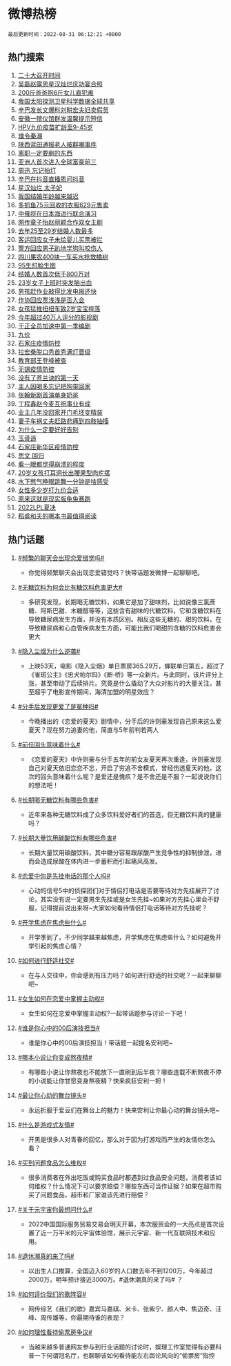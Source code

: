 # 微博热榜

`最后更新时间：2022-08-31 06:12:21 +0800`

## 热门搜索

1. [二十大召开时间](https://m.weibo.cn/search?containerid=100103type%3D1%26t%3D10%26q%3D%23%E4%BA%8C%E5%8D%81%E5%A4%A7%E5%8F%AC%E5%BC%80%E6%97%B6%E9%97%B4%23&stream_entry_id=51&isnewpage=1&extparam=seat%3D1%26c_type%3D51%26filter_type%3Drealtimehot%26cate%3D10103%26pos%3D0%26dgr%3D0%26display_time%3D1661897540%26pre_seqid%3D1661897540517914644306&luicode=10000011&lfid=106003type%253D25%2526t%253D3%2526disable_hot%253D1%2526filter_type%253Drealtimehot)
1. [吴磊赵露思星汉灿烂庆功宴合照](https://m.weibo.cn/search?containerid=100103type%3D1%26t%3D10%26q%3D%23%E5%90%B4%E7%A3%8A%E8%B5%B5%E9%9C%B2%E6%80%9D%E6%98%9F%E6%B1%89%E7%81%BF%E7%83%82%E5%BA%86%E5%8A%9F%E5%AE%B4%E5%90%88%E7%85%A7%23&stream_entry_id=31&isnewpage=1&extparam=seat%3D1%26lcate%3D5001%26c_type%3D31%26realpos%3D1%26cate%3D0%26pos%3D0%26flag%3D0%26filter_type%3Drealtimehot%26dgr%3D0%26display_time%3D1661897540%26pre_seqid%3D1661897540517914644306&luicode=10000011&lfid=106003type%253D25%2526t%253D3%2526disable_hot%253D1%2526filter_type%253Drealtimehot)
1. [200斤爸爸抱6斤女儿直犯难](https://m.weibo.cn/search?containerid=100103type%3D1%26t%3D10%26q%3D%23200%E6%96%A4%E7%88%B8%E7%88%B8%E6%8A%B16%E6%96%A4%E5%A5%B3%E5%84%BF%E7%9B%B4%E7%8A%AF%E9%9A%BE%23&stream_entry_id=31&isnewpage=1&extparam=seat%3D1%26lcate%3D5001%26c_type%3D31%26realpos%3D2%26cate%3D0%26pos%3D1%26flag%3D0%26filter_type%3Drealtimehot%26dgr%3D0%26display_time%3D1661897540%26pre_seqid%3D1661897540517914644306&luicode=10000011&lfid=106003type%253D25%2526t%253D3%2526disable_hot%253D1%2526filter_type%253Drealtimehot)
1. [我国太阳探测卫星科学数据全球共享](https://m.weibo.cn/search?containerid=100103type%3D1%26t%3D10%26q%3D%23%E6%88%91%E5%9B%BD%E5%A4%AA%E9%98%B3%E6%8E%A2%E6%B5%8B%E5%8D%AB%E6%98%9F%E7%A7%91%E5%AD%A6%E6%95%B0%E6%8D%AE%E5%85%A8%E7%90%83%E5%85%B1%E4%BA%AB%23&stream_entry_id=31&isnewpage=1&extparam=seat%3D1%26lcate%3D5001%26c_type%3D31%26realpos%3D3%26cate%3D0%26pos%3D2%26flag%3D0%26filter_type%3Drealtimehot%26dgr%3D0%26display_time%3D1661897540%26pre_seqid%3D1661897540517914644306&luicode=10000011&lfid=106003type%253D25%2526t%253D3%2526disable_hot%253D1%2526filter_type%253Drealtimehot)
1. [辛巴发长文爆料刘畊宏夫妇卖假货](https://m.weibo.cn/search?containerid=100103type%3D1%26t%3D10%26q%3D%23%E8%BE%9B%E5%B7%B4%E5%8F%91%E9%95%BF%E6%96%87%E7%88%86%E6%96%99%E5%88%98%E7%95%8A%E5%AE%8F%E5%A4%AB%E5%A6%87%E5%8D%96%E5%81%87%E8%B4%A7%23&stream_entry_id=31&isnewpage=1&extparam=seat%3D1%26lcate%3D5001%26c_type%3D31%26realpos%3D4%26cate%3D0%26pos%3D3%26flag%3D2%26filter_type%3Drealtimehot%26dgr%3D0%26display_time%3D1661897540%26pre_seqid%3D1661897540517914644306&luicode=10000011&lfid=106003type%253D25%2526t%253D3%2526disable_hot%253D1%2526filter_type%253Drealtimehot)
1. [安徽一殡仪馆群发温馨提示短信](https://m.weibo.cn/search?containerid=100103type%3D1%26t%3D10%26q%3D%23%E5%AE%89%E5%BE%BD%E4%B8%80%E6%AE%A1%E4%BB%AA%E9%A6%86%E7%BE%A4%E5%8F%91%E6%B8%A9%E9%A6%A8%E6%8F%90%E7%A4%BA%E7%9F%AD%E4%BF%A1%23&stream_entry_id=31&isnewpage=1&extparam=seat%3D1%26lcate%3D5001%26c_type%3D31%26realpos%3D5%26cate%3D0%26pos%3D4%26flag%3D0%26filter_type%3Drealtimehot%26dgr%3D0%26display_time%3D1661897540%26pre_seqid%3D1661897540517914644306&luicode=10000011&lfid=106003type%253D25%2526t%253D3%2526disable_hot%253D1%2526filter_type%253Drealtimehot)
1. [HPV九价疫苗扩龄至9-45岁](https://m.weibo.cn/search?containerid=100103type%3D1%26t%3D10%26q%3D%23HPV%E4%B9%9D%E4%BB%B7%E7%96%AB%E8%8B%97%E6%89%A9%E9%BE%84%E8%87%B39-45%E5%B2%81%23&stream_entry_id=31&isnewpage=1&extparam=seat%3D1%26lcate%3D5001%26c_type%3D31%26realpos%3D6%26cate%3D0%26pos%3D5%26flag%3D16%26filter_type%3Drealtimehot%26dgr%3D0%26display_time%3D1661897540%26pre_seqid%3D1661897540517914644306&luicode=10000011&lfid=106003type%253D25%2526t%253D3%2526disable_hot%253D1%2526filter_type%253Drealtimehot)
1. [燥令秦潮](https://m.weibo.cn/search?containerid=100103type%3D1%26t%3D10%26q%3D%23%E7%87%A5%E4%BB%A4%E7%A7%A6%E6%BD%AE%23&stream_entry_id=31&isnewpage=1&extparam=seat%3D1%26lcate%3D5001%26c_type%3D31%26cate%3D0%26pos%3D6%26adid%3D164224%26dgr%3D0%26filter_type%3Drealtimehot%26topic_ad%3D1%26display_time%3D1661897540%26pre_seqid%3D1661897540517914644306&luicode=10000011&lfid=106003type%253D25%2526t%253D3%2526disable_hot%253D1%2526filter_type%253Drealtimehot)
1. [陕西蓝田通报老人被群嘲事件](https://m.weibo.cn/search?containerid=100103type%3D1%26t%3D10%26q%3D%23%E9%99%95%E8%A5%BF%E8%93%9D%E7%94%B0%E9%80%9A%E6%8A%A5%E8%80%81%E4%BA%BA%E8%A2%AB%E7%BE%A4%E5%98%B2%E4%BA%8B%E4%BB%B6%23&stream_entry_id=31&isnewpage=1&extparam=seat%3D1%26lcate%3D5001%26c_type%3D31%26realpos%3D7%26cate%3D0%26pos%3D7%26flag%3D16%26filter_type%3Drealtimehot%26dgr%3D0%26display_time%3D1661897540%26pre_seqid%3D1661897540517914644306&luicode=10000011&lfid=106003type%253D25%2526t%253D3%2526disable_hot%253D1%2526filter_type%253Drealtimehot)
1. [离职一定要删的东西](https://m.weibo.cn/search?containerid=100103type%3D1%26t%3D10%26q%3D%23%E7%A6%BB%E8%81%8C%E4%B8%80%E5%AE%9A%E8%A6%81%E5%88%A0%E7%9A%84%E4%B8%9C%E8%A5%BF%23&stream_entry_id=31&isnewpage=1&extparam=seat%3D1%26lcate%3D5001%26c_type%3D31%26realpos%3D8%26cate%3D0%26pos%3D8%26flag%3D16%26filter_type%3Drealtimehot%26dgr%3D0%26display_time%3D1661897540%26pre_seqid%3D1661897540517914644306&luicode=10000011&lfid=106003type%253D25%2526t%253D3%2526disable_hot%253D1%2526filter_type%253Drealtimehot)
1. [亚洲人首次进入全球富豪前三](https://m.weibo.cn/search?containerid=100103type%3D1%26t%3D10%26q%3D%23%E4%BA%9A%E6%B4%B2%E4%BA%BA%E9%A6%96%E6%AC%A1%E8%BF%9B%E5%85%A5%E5%85%A8%E7%90%83%E5%AF%8C%E8%B1%AA%E5%89%8D%E4%B8%89%23&stream_entry_id=31&isnewpage=1&extparam=seat%3D1%26lcate%3D5001%26c_type%3D31%26realpos%3D9%26cate%3D0%26pos%3D9%26flag%3D0%26filter_type%3Drealtimehot%26dgr%3D0%26display_time%3D1661897540%26pre_seqid%3D1661897540517914644306&luicode=10000011&lfid=106003type%253D25%2526t%253D3%2526disable_hot%253D1%2526filter_type%253Drealtimehot)
1. [周迅 忘记拍灯](https://m.weibo.cn/search?containerid=100103type%3D1%26t%3D10%26q%3D%E5%91%A8%E8%BF%85+%E5%BF%98%E8%AE%B0%E6%8B%8D%E7%81%AF&stream_entry_id=31&isnewpage=1&extparam=seat%3D1%26lcate%3D5001%26c_type%3D31%26realpos%3D10%26cate%3D0%26pos%3D10%26flag%3D0%26filter_type%3Drealtimehot%26dgr%3D0%26display_time%3D1661897540%26pre_seqid%3D1661897540517914644306&luicode=10000011&lfid=106003type%253D25%2526t%253D3%2526disable_hot%253D1%2526filter_type%253Drealtimehot)
1. [辛巴在抖音直播质问抖音](https://m.weibo.cn/search?containerid=100103type%3D1%26t%3D10%26q%3D%23%E8%BE%9B%E5%B7%B4%E5%9C%A8%E6%8A%96%E9%9F%B3%E7%9B%B4%E6%92%AD%E8%B4%A8%E9%97%AE%E6%8A%96%E9%9F%B3%23&stream_entry_id=31&isnewpage=1&extparam=seat%3D1%26lcate%3D5001%26c_type%3D31%26realpos%3D11%26cate%3D0%26pos%3D11%26flag%3D0%26filter_type%3Drealtimehot%26dgr%3D0%26display_time%3D1661897540%26pre_seqid%3D1661897540517914644306&luicode=10000011&lfid=106003type%253D25%2526t%253D3%2526disable_hot%253D1%2526filter_type%253Drealtimehot)
1. [星汉灿烂 太子妃](https://m.weibo.cn/search?containerid=100103type%3D1%26t%3D10%26q%3D%E6%98%9F%E6%B1%89%E7%81%BF%E7%83%82+%E5%A4%AA%E5%AD%90%E5%A6%83&stream_entry_id=31&isnewpage=1&extparam=seat%3D1%26lcate%3D5001%26c_type%3D31%26realpos%3D12%26cate%3D0%26pos%3D12%26flag%3D0%26filter_type%3Drealtimehot%26dgr%3D0%26display_time%3D1661897540%26pre_seqid%3D1661897540517914644306&luicode=10000011&lfid=106003type%253D25%2526t%253D3%2526disable_hot%253D1%2526filter_type%253Drealtimehot)
1. [我国结婚年龄越来越迟](https://m.weibo.cn/search?containerid=100103type%3D1%26t%3D10%26q%3D%23%E6%88%91%E5%9B%BD%E7%BB%93%E5%A9%9A%E5%B9%B4%E9%BE%84%E8%B6%8A%E6%9D%A5%E8%B6%8A%E8%BF%9F%23&stream_entry_id=31&isnewpage=1&extparam=seat%3D1%26lcate%3D5001%26c_type%3D31%26realpos%3D13%26cate%3D0%26pos%3D13%26flag%3D0%26filter_type%3Drealtimehot%26dgr%3D0%26display_time%3D1661897540%26pre_seqid%3D1661897540517914644306&luicode=10000011&lfid=106003type%253D25%2526t%253D3%2526disable_hot%253D1%2526filter_type%253Drealtimehot)
1. [多抓鱼75元回收的衣服629元售卖](https://m.weibo.cn/search?containerid=100103type%3D1%26t%3D10%26q%3D%23%E5%A4%9A%E6%8A%93%E9%B1%BC75%E5%85%83%E5%9B%9E%E6%94%B6%E7%9A%84%E8%A1%A3%E6%9C%8D629%E5%85%83%E5%94%AE%E5%8D%96%23&stream_entry_id=31&isnewpage=1&extparam=seat%3D1%26lcate%3D5001%26c_type%3D31%26realpos%3D14%26cate%3D0%26pos%3D14%26flag%3D0%26filter_type%3Drealtimehot%26dgr%3D0%26display_time%3D1661897540%26pre_seqid%3D1661897540517914644306&luicode=10000011&lfid=106003type%253D25%2526t%253D3%2526disable_hot%253D1%2526filter_type%253Drealtimehot)
1. [中俄将在日本海进行联合演习](https://m.weibo.cn/search?containerid=100103type%3D1%26t%3D10%26q%3D%23%E4%B8%AD%E4%BF%84%E5%B0%86%E5%9C%A8%E6%97%A5%E6%9C%AC%E6%B5%B7%E8%BF%9B%E8%A1%8C%E8%81%94%E5%90%88%E6%BC%94%E4%B9%A0%23&stream_entry_id=31&isnewpage=1&extparam=seat%3D1%26lcate%3D5001%26c_type%3D31%26realpos%3D15%26cate%3D0%26pos%3D15%26flag%3D0%26filter_type%3Drealtimehot%26dgr%3D0%26display_time%3D1661897540%26pre_seqid%3D1661897540517914644306&luicode=10000011&lfid=106003type%253D25%2526t%253D3%2526disable_hot%253D1%2526filter_type%253Drealtimehot)
1. [网传章子怡赵丽颖合作双女主剧](https://m.weibo.cn/search?containerid=100103type%3D1%26t%3D10%26q%3D%23%E7%BD%91%E4%BC%A0%E7%AB%A0%E5%AD%90%E6%80%A1%E8%B5%B5%E4%B8%BD%E9%A2%96%E5%90%88%E4%BD%9C%E5%8F%8C%E5%A5%B3%E4%B8%BB%E5%89%A7%23&stream_entry_id=31&isnewpage=1&extparam=seat%3D1%26lcate%3D5001%26c_type%3D31%26realpos%3D16%26cate%3D0%26pos%3D16%26flag%3D0%26filter_type%3Drealtimehot%26dgr%3D0%26display_time%3D1661897540%26pre_seqid%3D1661897540517914644306&luicode=10000011&lfid=106003type%253D25%2526t%253D3%2526disable_hot%253D1%2526filter_type%253Drealtimehot)
1. [去年25至29岁结婚人数最多](https://m.weibo.cn/search?containerid=100103type%3D1%26t%3D10%26q%3D%23%E5%8E%BB%E5%B9%B425%E8%87%B329%E5%B2%81%E7%BB%93%E5%A9%9A%E4%BA%BA%E6%95%B0%E6%9C%80%E5%A4%9A%23&stream_entry_id=31&isnewpage=1&extparam=seat%3D1%26lcate%3D5001%26c_type%3D31%26realpos%3D17%26cate%3D0%26pos%3D17%26flag%3D0%26filter_type%3Drealtimehot%26dgr%3D0%26display_time%3D1661897540%26pre_seqid%3D1661897540517914644306&luicode=10000011&lfid=106003type%253D25%2526t%253D3%2526disable_hot%253D1%2526filter_type%253Drealtimehot)
1. [客运回应女子未给婴儿买票被拦](https://m.weibo.cn/search?containerid=100103type%3D1%26t%3D10%26q%3D%23%E5%AE%A2%E8%BF%90%E5%9B%9E%E5%BA%94%E5%A5%B3%E5%AD%90%E6%9C%AA%E7%BB%99%E5%A9%B4%E5%84%BF%E4%B9%B0%E7%A5%A8%E8%A2%AB%E6%8B%A6%23&stream_entry_id=31&isnewpage=1&extparam=seat%3D1%26lcate%3D5001%26c_type%3D31%26realpos%3D18%26cate%3D0%26pos%3D18%26flag%3D0%26filter_type%3Drealtimehot%26dgr%3D0%26display_time%3D1661897540%26pre_seqid%3D1661897540517914644306&luicode=10000011&lfid=106003type%253D25%2526t%253D3%2526disable_hot%253D1%2526filter_type%253Drealtimehot)
1. [警方回应男子趴地学狗叫咬伤人](https://m.weibo.cn/search?containerid=100103type%3D1%26t%3D10%26q%3D%23%E8%AD%A6%E6%96%B9%E5%9B%9E%E5%BA%94%E7%94%B7%E5%AD%90%E8%B6%B4%E5%9C%B0%E5%AD%A6%E7%8B%97%E5%8F%AB%E5%92%AC%E4%BC%A4%E4%BA%BA%23&stream_entry_id=31&isnewpage=1&extparam=seat%3D1%26lcate%3D5001%26c_type%3D31%26realpos%3D19%26cate%3D0%26pos%3D19%26flag%3D0%26filter_type%3Drealtimehot%26dgr%3D0%26display_time%3D1661897540%26pre_seqid%3D1661897540517914644306&luicode=10000011&lfid=106003type%253D25%2526t%253D3%2526disable_hot%253D1%2526filter_type%253Drealtimehot)
1. [四川果农400块一车买水抢救橘树](https://m.weibo.cn/search?containerid=100103type%3D1%26t%3D10%26q%3D%23%E5%9B%9B%E5%B7%9D%E6%9E%9C%E5%86%9C400%E5%9D%97%E4%B8%80%E8%BD%A6%E4%B9%B0%E6%B0%B4%E6%8A%A2%E6%95%91%E6%A9%98%E6%A0%91%23&stream_entry_id=31&isnewpage=1&extparam=seat%3D1%26lcate%3D5001%26c_type%3D31%26realpos%3D20%26cate%3D0%26pos%3D20%26flag%3D0%26filter_type%3Drealtimehot%26dgr%3D0%26display_time%3D1661897540%26pre_seqid%3D1661897540517914644306&luicode=10000011&lfid=106003type%253D25%2526t%253D3%2526disable_hot%253D1%2526filter_type%253Drealtimehot)
1. [95生怼脸生图](https://m.weibo.cn/search?containerid=100103type%3D1%26t%3D10%26q%3D%2395%E7%94%9F%E6%80%BC%E8%84%B8%E7%94%9F%E5%9B%BE%23&stream_entry_id=31&isnewpage=1&extparam=seat%3D1%26lcate%3D5001%26c_type%3D31%26realpos%3D21%26cate%3D0%26pos%3D21%26flag%3D0%26filter_type%3Drealtimehot%26dgr%3D0%26display_time%3D1661897540%26pre_seqid%3D1661897540517914644306&luicode=10000011&lfid=106003type%253D25%2526t%253D3%2526disable_hot%253D1%2526filter_type%253Drealtimehot)
1. [结婚人数首次低于800万对](https://m.weibo.cn/search?containerid=100103type%3D1%26t%3D10%26q%3D%23%E7%BB%93%E5%A9%9A%E4%BA%BA%E6%95%B0%E9%A6%96%E6%AC%A1%E4%BD%8E%E4%BA%8E800%E4%B8%87%E5%AF%B9%23&stream_entry_id=31&isnewpage=1&extparam=seat%3D1%26lcate%3D5001%26c_type%3D31%26realpos%3D22%26cate%3D0%26pos%3D22%26flag%3D0%26filter_type%3Drealtimehot%26dgr%3D0%26display_time%3D1661897540%26pre_seqid%3D1661897540517914644306&luicode=10000011&lfid=106003type%253D25%2526t%253D3%2526disable_hot%253D1%2526filter_type%253Drealtimehot)
1. [23岁女子上班时突发脑出血](https://m.weibo.cn/search?containerid=100103type%3D1%26t%3D10%26q%3D%2323%E5%B2%81%E5%A5%B3%E5%AD%90%E4%B8%8A%E7%8F%AD%E6%97%B6%E7%AA%81%E5%8F%91%E8%84%91%E5%87%BA%E8%A1%80%23&stream_entry_id=31&isnewpage=1&extparam=seat%3D1%26lcate%3D5001%26c_type%3D31%26realpos%3D23%26cate%3D0%26pos%3D23%26flag%3D0%26filter_type%3Drealtimehot%26dgr%3D0%26display_time%3D1661897540%26pre_seqid%3D1661897540517914644306&luicode=10000011&lfid=106003type%253D25%2526t%253D3%2526disable_hot%253D1%2526filter_type%253Drealtimehot)
1. [男孩赶作业敲得比发电报还快](https://m.weibo.cn/search?containerid=100103type%3D1%26t%3D10%26q%3D%23%E7%94%B7%E5%AD%A9%E8%B5%B6%E4%BD%9C%E4%B8%9A%E6%95%B2%E5%BE%97%E6%AF%94%E5%8F%91%E7%94%B5%E6%8A%A5%E8%BF%98%E5%BF%AB%23&stream_entry_id=31&isnewpage=1&extparam=seat%3D1%26lcate%3D5001%26c_type%3D31%26realpos%3D24%26cate%3D0%26pos%3D24%26flag%3D1%26filter_type%3Drealtimehot%26dgr%3D0%26display_time%3D1661897540%26pre_seqid%3D1661897540517914644306&luicode=10000011&lfid=106003type%253D25%2526t%253D3%2526disable_hot%253D1%2526filter_type%253Drealtimehot)
1. [作协回应贾浅浅是否入会](https://m.weibo.cn/search?containerid=100103type%3D1%26t%3D10%26q%3D%23%E4%BD%9C%E5%8D%8F%E5%9B%9E%E5%BA%94%E8%B4%BE%E6%B5%85%E6%B5%85%E6%98%AF%E5%90%A6%E5%85%A5%E4%BC%9A%23&stream_entry_id=31&isnewpage=1&extparam=seat%3D1%26lcate%3D5001%26c_type%3D31%26realpos%3D25%26cate%3D0%26pos%3D25%26flag%3D0%26filter_type%3Drealtimehot%26dgr%3D0%26display_time%3D1661897540%26pre_seqid%3D1661897540517914644306&luicode=10000011&lfid=106003type%253D25%2526t%253D3%2526disable_hot%253D1%2526filter_type%253Drealtimehot)
1. [女孩猛推扭扭车致2岁宝宝摔落](https://m.weibo.cn/search?containerid=100103type%3D1%26t%3D10%26q%3D%23%E5%A5%B3%E5%AD%A9%E7%8C%9B%E6%8E%A8%E6%89%AD%E6%89%AD%E8%BD%A6%E8%87%B42%E5%B2%81%E5%AE%9D%E5%AE%9D%E6%91%94%E8%90%BD%23&stream_entry_id=31&isnewpage=1&extparam=seat%3D1%26lcate%3D5001%26c_type%3D31%26realpos%3D26%26cate%3D0%26pos%3D26%26flag%3D1%26filter_type%3Drealtimehot%26dgr%3D0%26display_time%3D1661897540%26pre_seqid%3D1661897540517914644306&luicode=10000011&lfid=106003type%253D25%2526t%253D3%2526disable_hot%253D1%2526filter_type%253Drealtimehot)
1. [今年超过40万人评分的影视剧](https://m.weibo.cn/search?containerid=100103type%3D1%26t%3D10%26q%3D%23%E4%BB%8A%E5%B9%B4%E8%B6%85%E8%BF%8740%E4%B8%87%E4%BA%BA%E8%AF%84%E5%88%86%E7%9A%84%E5%BD%B1%E8%A7%86%E5%89%A7%23&stream_entry_id=31&isnewpage=1&extparam=seat%3D1%26lcate%3D5001%26c_type%3D31%26realpos%3D27%26cate%3D0%26pos%3D27%26flag%3D0%26filter_type%3Drealtimehot%26dgr%3D0%26display_time%3D1661897540%26pre_seqid%3D1661897540517914644306&luicode=10000011&lfid=106003type%253D25%2526t%253D3%2526disable_hot%253D1%2526filter_type%253Drealtimehot)
1. [于正全员加速中第一季编剧](https://m.weibo.cn/search?containerid=100103type%3D1%26t%3D10%26q%3D%23%E4%BA%8E%E6%AD%A3%E5%85%A8%E5%91%98%E5%8A%A0%E9%80%9F%E4%B8%AD%E7%AC%AC%E4%B8%80%E5%AD%A3%E7%BC%96%E5%89%A7%23&stream_entry_id=31&isnewpage=1&extparam=seat%3D1%26lcate%3D5001%26c_type%3D31%26realpos%3D28%26cate%3D0%26pos%3D28%26flag%3D0%26filter_type%3Drealtimehot%26dgr%3D0%26display_time%3D1661897540%26pre_seqid%3D1661897540517914644306&luicode=10000011&lfid=106003type%253D25%2526t%253D3%2526disable_hot%253D1%2526filter_type%253Drealtimehot)
1. [九价](https://m.weibo.cn/search?containerid=100103type%3D1%26t%3D10%26q%3D%E4%B9%9D%E4%BB%B7&stream_entry_id=31&isnewpage=1&extparam=seat%3D1%26lcate%3D5001%26c_type%3D31%26realpos%3D29%26cate%3D0%26pos%3D29%26flag%3D0%26filter_type%3Drealtimehot%26dgr%3D0%26display_time%3D1661897540%26pre_seqid%3D1661897540517914644306&luicode=10000011&lfid=106003type%253D25%2526t%253D3%2526disable_hot%253D1%2526filter_type%253Drealtimehot)
1. [石家庄疫情防控](https://m.weibo.cn/search?containerid=100103type%3D1%26t%3D10%26q%3D%23%E7%9F%B3%E5%AE%B6%E5%BA%84%E7%96%AB%E6%83%85%E9%98%B2%E6%8E%A7%23&stream_entry_id=31&isnewpage=1&extparam=seat%3D1%26lcate%3D5001%26c_type%3D31%26realpos%3D30%26cate%3D0%26pos%3D30%26flag%3D0%26filter_type%3Drealtimehot%26dgr%3D0%26display_time%3D1661897540%26pre_seqid%3D1661897540517914644306&luicode=10000011&lfid=106003type%253D25%2526t%253D3%2526disable_hot%253D1%2526filter_type%253Drealtimehot)
1. [拉宏桑脱口秀首秀满灯晋级](https://m.weibo.cn/search?containerid=100103type%3D1%26t%3D10%26q%3D%23%E6%8B%89%E5%AE%8F%E6%A1%91%E8%84%B1%E5%8F%A3%E7%A7%80%E9%A6%96%E7%A7%80%E6%BB%A1%E7%81%AF%E6%99%8B%E7%BA%A7%23&stream_entry_id=31&isnewpage=1&extparam=seat%3D1%26lcate%3D5001%26c_type%3D31%26realpos%3D31%26cate%3D0%26pos%3D31%26flag%3D0%26filter_type%3Drealtimehot%26dgr%3D0%26display_time%3D1661897540%26pre_seqid%3D1661897540517914644306&luicode=10000011&lfid=106003type%253D25%2526t%253D3%2526disable_hot%253D1%2526filter_type%253Drealtimehot)
1. [教育部王登峰被查](https://m.weibo.cn/search?containerid=100103type%3D1%26t%3D10%26q%3D%23%E6%95%99%E8%82%B2%E9%83%A8%E7%8E%8B%E7%99%BB%E5%B3%B0%E8%A2%AB%E6%9F%A5%23&stream_entry_id=31&isnewpage=1&extparam=seat%3D1%26lcate%3D5001%26c_type%3D31%26realpos%3D32%26cate%3D0%26pos%3D32%26flag%3D0%26filter_type%3Drealtimehot%26dgr%3D0%26display_time%3D1661897540%26pre_seqid%3D1661897540517914644306&luicode=10000011&lfid=106003type%253D25%2526t%253D3%2526disable_hot%253D1%2526filter_type%253Drealtimehot)
1. [无锡疫情防控](https://m.weibo.cn/search?containerid=100103type%3D1%26t%3D10%26q%3D%E6%97%A0%E9%94%A1%E7%96%AB%E6%83%85%E9%98%B2%E6%8E%A7&stream_entry_id=31&isnewpage=1&extparam=seat%3D1%26lcate%3D5001%26c_type%3D31%26realpos%3D33%26cate%3D0%26pos%3D33%26flag%3D0%26filter_type%3Drealtimehot%26dgr%3D0%26display_time%3D1661897540%26pre_seqid%3D1661897540517914644306&luicode=10000011&lfid=106003type%253D25%2526t%253D3%2526disable_hot%253D1%2526filter_type%253Drealtimehot)
1. [没有了苍兰诀的第一天](https://m.weibo.cn/search?containerid=100103type%3D1%26t%3D10%26q%3D%23%E6%B2%A1%E6%9C%89%E4%BA%86%E8%8B%8D%E5%85%B0%E8%AF%80%E7%9A%84%E7%AC%AC%E4%B8%80%E5%A4%A9%23&stream_entry_id=31&isnewpage=1&extparam=seat%3D1%26lcate%3D5001%26c_type%3D31%26realpos%3D34%26cate%3D0%26pos%3D34%26flag%3D0%26filter_type%3Drealtimehot%26dgr%3D0%26display_time%3D1661897540%26pre_seqid%3D1661897540517914644306&luicode=10000011&lfid=106003type%253D25%2526t%253D3%2526disable_hot%253D1%2526filter_type%253Drealtimehot)
1. [主人因喝多忘记把狗带回家](https://m.weibo.cn/search?containerid=100103type%3D1%26t%3D10%26q%3D%23%E4%B8%BB%E4%BA%BA%E5%9B%A0%E5%96%9D%E5%A4%9A%E5%BF%98%E8%AE%B0%E6%8A%8A%E7%8B%97%E5%B8%A6%E5%9B%9E%E5%AE%B6%23&stream_entry_id=31&isnewpage=1&extparam=seat%3D1%26lcate%3D5001%26c_type%3D31%26realpos%3D35%26cate%3D0%26pos%3D35%26flag%3D1%26filter_type%3Drealtimehot%26dgr%3D0%26display_time%3D1661897540%26pre_seqid%3D1661897540517914644306&luicode=10000011&lfid=106003type%253D25%2526t%253D3%2526disable_hot%253D1%2526filter_type%253Drealtimehot)
1. [张翰新剧首演单身奶爸](https://m.weibo.cn/search?containerid=100103type%3D1%26t%3D10%26q%3D%23%E5%BC%A0%E7%BF%B0%E6%96%B0%E5%89%A7%E9%A6%96%E6%BC%94%E5%8D%95%E8%BA%AB%E5%A5%B6%E7%88%B8%23&stream_entry_id=31&isnewpage=1&extparam=seat%3D1%26lcate%3D5001%26c_type%3D31%26realpos%3D36%26cate%3D0%26pos%3D36%26flag%3D0%26filter_type%3Drealtimehot%26dgr%3D0%26display_time%3D1661897540%26pre_seqid%3D1661897540517914644306&luicode=10000011&lfid=106003type%253D25%2526t%253D3%2526disable_hot%253D1%2526filter_type%253Drealtimehot)
1. [丁程鑫赵今麦互祝事业有成](https://m.weibo.cn/search?containerid=100103type%3D1%26t%3D10%26q%3D%23%E4%B8%81%E7%A8%8B%E9%91%AB%E8%B5%B5%E4%BB%8A%E9%BA%A6%E4%BA%92%E7%A5%9D%E4%BA%8B%E4%B8%9A%E6%9C%89%E6%88%90%23&stream_entry_id=31&isnewpage=1&extparam=seat%3D1%26lcate%3D5001%26c_type%3D31%26realpos%3D37%26cate%3D0%26pos%3D37%26flag%3D0%26filter_type%3Drealtimehot%26dgr%3D0%26display_time%3D1661897540%26pre_seqid%3D1661897540517914644306&luicode=10000011&lfid=106003type%253D25%2526t%253D3%2526disable_hot%253D1%2526filter_type%253Drealtimehot)
1. [业主几年没回家开门毛坯变精装](https://m.weibo.cn/search?containerid=100103type%3D1%26t%3D10%26q%3D%23%E4%B8%9A%E4%B8%BB%E5%87%A0%E5%B9%B4%E6%B2%A1%E5%9B%9E%E5%AE%B6%E5%BC%80%E9%97%A8%E6%AF%9B%E5%9D%AF%E5%8F%98%E7%B2%BE%E8%A3%85%23&stream_entry_id=31&isnewpage=1&extparam=seat%3D1%26lcate%3D5001%26c_type%3D31%26realpos%3D38%26cate%3D0%26pos%3D38%26flag%3D0%26filter_type%3Drealtimehot%26dgr%3D0%26display_time%3D1661897540%26pre_seqid%3D1661897540517914644306&luicode=10000011&lfid=106003type%253D25%2526t%253D3%2526disable_hot%253D1%2526filter_type%253Drealtimehot)
1. [妻子车祸丈夫赶路悲痛到四肢抽搐](https://m.weibo.cn/search?containerid=100103type%3D1%26t%3D10%26q%3D%23%E5%A6%BB%E5%AD%90%E8%BD%A6%E7%A5%B8%E4%B8%88%E5%A4%AB%E8%B5%B6%E8%B7%AF%E6%82%B2%E7%97%9B%E5%88%B0%E5%9B%9B%E8%82%A2%E6%8A%BD%E6%90%90%23&stream_entry_id=31&isnewpage=1&extparam=seat%3D1%26lcate%3D5001%26c_type%3D31%26realpos%3D39%26cate%3D0%26pos%3D39%26flag%3D0%26filter_type%3Drealtimehot%26dgr%3D0%26display_time%3D1661897540%26pre_seqid%3D1661897540517914644306&luicode=10000011&lfid=106003type%253D25%2526t%253D3%2526disable_hot%253D1%2526filter_type%253Drealtimehot)
1. [为什么一定要好好告别](https://m.weibo.cn/search?containerid=100103type%3D1%26t%3D10%26q%3D%23%E4%B8%BA%E4%BB%80%E4%B9%88%E4%B8%80%E5%AE%9A%E8%A6%81%E5%A5%BD%E5%A5%BD%E5%91%8A%E5%88%AB%23&stream_entry_id=31&isnewpage=1&extparam=seat%3D1%26lcate%3D5001%26c_type%3D31%26realpos%3D40%26cate%3D0%26pos%3D40%26flag%3D0%26filter_type%3Drealtimehot%26dgr%3D0%26display_time%3D1661897540%26pre_seqid%3D1661897540517914644306&luicode=10000011&lfid=106003type%253D25%2526t%253D3%2526disable_hot%253D1%2526filter_type%253Drealtimehot)
1. [玉骨遥](https://m.weibo.cn/search?containerid=100103type%3D1%26t%3D10%26q%3D%E7%8E%89%E9%AA%A8%E9%81%A5&stream_entry_id=31&isnewpage=1&extparam=seat%3D1%26lcate%3D5001%26c_type%3D31%26realpos%3D41%26cate%3D0%26pos%3D41%26flag%3D1%26filter_type%3Drealtimehot%26dgr%3D0%26display_time%3D1661897540%26pre_seqid%3D1661897540517914644306&luicode=10000011&lfid=106003type%253D25%2526t%253D3%2526disable_hot%253D1%2526filter_type%253Drealtimehot)
1. [石家庄新华区疫情防控](https://m.weibo.cn/search?containerid=100103type%3D1%26t%3D10%26q%3D%E7%9F%B3%E5%AE%B6%E5%BA%84%E6%96%B0%E5%8D%8E%E5%8C%BA%E7%96%AB%E6%83%85%E9%98%B2%E6%8E%A7&stream_entry_id=31&isnewpage=1&extparam=seat%3D1%26lcate%3D5001%26c_type%3D31%26realpos%3D42%26cate%3D0%26pos%3D42%26flag%3D0%26filter_type%3Drealtimehot%26dgr%3D0%26display_time%3D1661897540%26pre_seqid%3D1661897540517914644306&luicode=10000011&lfid=106003type%253D25%2526t%253D3%2526disable_hot%253D1%2526filter_type%253Drealtimehot)
1. [思文 回归](https://m.weibo.cn/search?containerid=100103type%3D1%26t%3D10%26q%3D%E6%80%9D%E6%96%87+%E5%9B%9E%E5%BD%92&stream_entry_id=31&isnewpage=1&extparam=seat%3D1%26lcate%3D5001%26c_type%3D31%26realpos%3D43%26cate%3D0%26pos%3D43%26flag%3D0%26filter_type%3Drealtimehot%26dgr%3D0%26display_time%3D1661897540%26pre_seqid%3D1661897540517914644306&luicode=10000011&lfid=106003type%253D25%2526t%253D3%2526disable_hot%253D1%2526filter_type%253Drealtimehot)
1. [看一眼都觉得崩溃的程度](https://m.weibo.cn/search?containerid=100103type%3D1%26t%3D10%26q%3D%23%E7%9C%8B%E4%B8%80%E7%9C%BC%E9%83%BD%E8%A7%89%E5%BE%97%E5%B4%A9%E6%BA%83%E7%9A%84%E7%A8%8B%E5%BA%A6%23&stream_entry_id=31&isnewpage=1&extparam=seat%3D1%26lcate%3D5001%26c_type%3D31%26realpos%3D44%26cate%3D0%26pos%3D44%26flag%3D0%26filter_type%3Drealtimehot%26dgr%3D0%26display_time%3D1661897540%26pre_seqid%3D1661897540517914644306&luicode=10000011&lfid=106003type%253D25%2526t%253D3%2526disable_hot%253D1%2526filter_type%253Drealtimehot)
1. [20岁女孩打耳洞长出腰果型肉疙瘩](https://m.weibo.cn/search?containerid=100103type%3D1%26t%3D10%26q%3D%2320%E5%B2%81%E5%A5%B3%E5%AD%A9%E6%89%93%E8%80%B3%E6%B4%9E%E9%95%BF%E5%87%BA%E8%85%B0%E6%9E%9C%E5%9E%8B%E8%82%89%E7%96%99%E7%98%A9%23&stream_entry_id=31&isnewpage=1&extparam=seat%3D1%26lcate%3D5001%26c_type%3D31%26realpos%3D45%26cate%3D0%26pos%3D45%26flag%3D0%26filter_type%3Drealtimehot%26dgr%3D0%26display_time%3D1661897540%26pre_seqid%3D1661897540517914644306&luicode=10000011&lfid=106003type%253D25%2526t%253D3%2526disable_hot%253D1%2526filter_type%253Drealtimehot)
1. [水下憋气睁眼跳舞一分钟是啥感受](https://m.weibo.cn/search?containerid=100103type%3D1%26t%3D10%26q%3D%23%E6%B0%B4%E4%B8%8B%E6%86%8B%E6%B0%94%E7%9D%81%E7%9C%BC%E8%B7%B3%E8%88%9E%E4%B8%80%E5%88%86%E9%92%9F%E6%98%AF%E5%95%A5%E6%84%9F%E5%8F%97%23&stream_entry_id=31&isnewpage=1&extparam=seat%3D1%26lcate%3D5001%26c_type%3D31%26realpos%3D46%26cate%3D0%26pos%3D46%26flag%3D0%26filter_type%3Drealtimehot%26dgr%3D0%26display_time%3D1661897540%26pre_seqid%3D1661897540517914644306&luicode=10000011&lfid=106003type%253D25%2526t%253D3%2526disable_hot%253D1%2526filter_type%253Drealtimehot)
1. [女性多少岁打九价合适](https://m.weibo.cn/search?containerid=100103type%3D1%26t%3D10%26q%3D%23%E5%A5%B3%E6%80%A7%E5%A4%9A%E5%B0%91%E5%B2%81%E6%89%93%E4%B9%9D%E4%BB%B7%E5%90%88%E9%80%82%23&stream_entry_id=31&isnewpage=1&extparam=seat%3D1%26lcate%3D5001%26c_type%3D31%26realpos%3D47%26cate%3D0%26pos%3D47%26flag%3D0%26filter_type%3Drealtimehot%26dgr%3D0%26display_time%3D1661897540%26pre_seqid%3D1661897540517914644306&luicode=10000011&lfid=106003type%253D25%2526t%253D3%2526disable_hot%253D1%2526filter_type%253Drealtimehot)
1. [原来这就是现实版龟兔赛跑](https://m.weibo.cn/search?containerid=100103type%3D1%26t%3D10%26q%3D%23%E5%8E%9F%E6%9D%A5%E8%BF%99%E5%B0%B1%E6%98%AF%E7%8E%B0%E5%AE%9E%E7%89%88%E9%BE%9F%E5%85%94%E8%B5%9B%E8%B7%91%23&stream_entry_id=31&isnewpage=1&extparam=seat%3D1%26lcate%3D5001%26c_type%3D31%26realpos%3D48%26cate%3D0%26pos%3D48%26flag%3D0%26filter_type%3Drealtimehot%26dgr%3D0%26display_time%3D1661897540%26pre_seqid%3D1661897540517914644306&luicode=10000011&lfid=106003type%253D25%2526t%253D3%2526disable_hot%253D1%2526filter_type%253Drealtimehot)
1. [2022LPL夏决](https://m.weibo.cn/search?containerid=100103type%3D1%26t%3D10%26q%3D2022LPL%E5%A4%8F%E5%86%B3&stream_entry_id=31&isnewpage=1&extparam=seat%3D1%26lcate%3D5001%26c_type%3D31%26realpos%3D49%26cate%3D0%26pos%3D49%26flag%3D0%26filter_type%3Drealtimehot%26dgr%3D0%26display_time%3D1661897540%26pre_seqid%3D1661897540517914644306&luicode=10000011&lfid=106003type%253D25%2526t%253D3%2526disable_hot%253D1%2526filter_type%253Drealtimehot)
1. [稻盛和夫的哪本书最值得阅读](https://m.weibo.cn/search?containerid=100103type%3D1%26t%3D10%26q%3D%23%E7%A8%BB%E7%9B%9B%E5%92%8C%E5%A4%AB%E7%9A%84%E5%93%AA%E6%9C%AC%E4%B9%A6%E6%9C%80%E5%80%BC%E5%BE%97%E9%98%85%E8%AF%BB%23&stream_entry_id=31&isnewpage=1&extparam=seat%3D1%26lcate%3D5001%26c_type%3D31%26realpos%3D50%26cate%3D0%26pos%3D50%26flag%3D1%26filter_type%3Drealtimehot%26dgr%3D0%26display_time%3D1661897540%26pre_seqid%3D1661897540517914644306&luicode=10000011&lfid=106003type%253D25%2526t%253D3%2526disable_hot%253D1%2526filter_type%253Drealtimehot)

## 热门话题

1. [#频繁的聊天会出现恋爱错觉吗#](https://m.weibo.cn/search?containerid=231522type%3D1%26t%3D10%26q%3D%23%E9%A2%91%E7%B9%81%E7%9A%84%E8%81%8A%E5%A4%A9%E4%BC%9A%E5%87%BA%E7%8E%B0%E6%81%8B%E7%88%B1%E9%94%99%E8%A7%89%E5%90%97%23&stream_entry_id=128&isnewpage=1&extparam=seat%3D1%26lcate%3D5004%26c_type%3D128%26cate%3D5004%26pos%3D1-0-0%26dgr%3D0%26unitid%3D1661837502716%26display_time%3D1661897541%26pre_seqid%3D1661897541744992776331&luicode=10000011&lfid=231648_-_4)
    - 你觉得频繁聊天会出现恋爱错觉吗？快带话题发微博一起聊聊吧。

1. [#无糖饮料为何会比有糖饮料危害更大#](https://m.weibo.cn/search?containerid=231522type%3D1%26t%3D10%26q%3D%23%E6%97%A0%E7%B3%96%E9%A5%AE%E6%96%99%E4%B8%BA%E4%BD%95%E4%BC%9A%E6%AF%94%E6%9C%89%E7%B3%96%E9%A5%AE%E6%96%99%E5%8D%B1%E5%AE%B3%E6%9B%B4%E5%A4%A7%23&stream_entry_id=128&isnewpage=1&extparam=seat%3D1%26lcate%3D5004%26c_type%3D128%26cate%3D5004%26pos%3D1-0-1%26dgr%3D0%26unitid%3D1661783230455%26display_time%3D1661897541%26pre_seqid%3D1661897541744992776331&luicode=10000011&lfid=231648_-_4)
    - 多研究发现，长期喝无糖饮料，如果它是加了甜味剂，比如说像三氯蔗糖、阿斯巴甜、木糖醇等等，这些含有甜味的代糖饮料，它和含糖饮料在导致糖尿病发生方面，并没有本质区别。相反这些无糖的、甜的饮料，在导致糖尿病和心血管疾病发生方面，可能比我们喝甜的含糖的饮料危害会更大

1. [#隐入尘烟为什么逆袭#](https://m.weibo.cn/search?containerid=231522type%3D1%26t%3D10%26q%3D%23%E9%9A%90%E5%85%A5%E5%B0%98%E7%83%9F%E4%B8%BA%E4%BB%80%E4%B9%88%E9%80%86%E8%A2%AD%23&stream_entry_id=128&isnewpage=1&extparam=seat%3D1%26lcate%3D5004%26c_type%3D128%26cate%3D5004%26pos%3D1-0-2%26dgr%3D0%26unitid%3D1661858204322%26display_time%3D1661897541%26pre_seqid%3D1661897541744992776331&luicode=10000011&lfid=231648_-_4)
    - 上映53天，电影《隐入尘烟》单日票房365.29万，蝉联单日第五，超过了《雀斑公主》《忠犬帕尔玛》《断·桥》等一众新片。与此同时，该片评分上涨，甚至带动了后续排片。究竟是什么撬动了大众对影片的大量关注，甚至超乎了电影宣传期间，海清加盟的明星效应？

1. [#分手后发现更爱了是冤种吗#](https://m.weibo.cn/search?containerid=231522type%3D1%26t%3D10%26q%3D%23%E5%88%86%E6%89%8B%E5%90%8E%E5%8F%91%E7%8E%B0%E6%9B%B4%E7%88%B1%E4%BA%86%E6%98%AF%E5%86%A4%E7%A7%8D%E5%90%97%23&stream_entry_id=128&isnewpage=1&extparam=seat%3D1%26lcate%3D5004%26c_type%3D128%26cate%3D5004%26pos%3D1-0-3%26dgr%3D0%26unitid%3D1661782323712%26display_time%3D1661897541%26pre_seqid%3D1661897541744992776331&luicode=10000011&lfid=231648_-_4)
    - 今晚播出的《恋爱的夏天》剧情中，分手后的许则豪发现自己原来这么爱夏天？现在努力追妻的他，简直与5年前判若两人

1. [#前任回头意味着什么#](https://m.weibo.cn/search?containerid=231522type%3D1%26t%3D10%26q%3D%23%E5%89%8D%E4%BB%BB%E5%9B%9E%E5%A4%B4%E6%84%8F%E5%91%B3%E7%9D%80%E4%BB%80%E4%B9%88%23&stream_entry_id=128&isnewpage=1&extparam=seat%3D1%26lcate%3D5004%26c_type%3D128%26cate%3D5004%26pos%3D1-0-4%26dgr%3D0%26unitid%3D1661834791946%26display_time%3D1661897541%26pre_seqid%3D1661897541744992776331&luicode=10000011&lfid=231648_-_4)
    - 《恋爱的夏天》中许则豪与分手五年的前女友夏天再次重逢，许则豪发现自己对夏天依旧恋恋不忘，开启了穷追不舍模式，曾经伤透夏天的他，这次的回头意味着什么呢？是爱还是愧疚？是不舍还是不服？一起说说你们的想法吧！

1. [#长期喝无糖饮料有哪些危害#](https://m.weibo.cn/search?containerid=231522type%3D1%26t%3D10%26q%3D%23%E9%95%BF%E6%9C%9F%E5%96%9D%E6%97%A0%E7%B3%96%E9%A5%AE%E6%96%99%E6%9C%89%E5%93%AA%E4%BA%9B%E5%8D%B1%E5%AE%B3%23&stream_entry_id=128&isnewpage=1&extparam=seat%3D1%26lcate%3D5004%26c_type%3D128%26cate%3D5004%26pos%3D1-0-5%26dgr%3D0%26unitid%3D1661748381209%26display_time%3D1661897541%26pre_seqid%3D1661897541744992776331&luicode=10000011&lfid=231648_-_4)
    - 近年来各种无糖饮料成了众多饮料爱好者们的首选，但无糖饮料真的健康吗？

1. [#长期大量饮用碳酸饮料有哪些危害#](https://m.weibo.cn/search?containerid=231522type%3D1%26t%3D10%26q%3D%23%E9%95%BF%E6%9C%9F%E5%A4%A7%E9%87%8F%E9%A5%AE%E7%94%A8%E7%A2%B3%E9%85%B8%E9%A5%AE%E6%96%99%E6%9C%89%E5%93%AA%E4%BA%9B%E5%8D%B1%E5%AE%B3%23&stream_entry_id=128&isnewpage=1&extparam=seat%3D1%26lcate%3D5004%26c_type%3D128%26cate%3D5004%26pos%3D1-0-6%26dgr%3D0%26unitid%3D1661728850476%26display_time%3D1661897541%26pre_seqid%3D1661897541744992776331&luicode=10000011&lfid=231648_-_4)
    - 长期大量饮用碳酸饮料，其中糖分容易跟尿酸产生竞争性的抑制排泄，进而会造成尿酸在体内进一步蓄积而引起痛风高发。

1. [#恋爱中你是先挂电话的那个人吗#](https://m.weibo.cn/search?containerid=231522type%3D1%26t%3D10%26q%3D%23%E6%81%8B%E7%88%B1%E4%B8%AD%E4%BD%A0%E6%98%AF%E5%85%88%E6%8C%82%E7%94%B5%E8%AF%9D%E7%9A%84%E9%82%A3%E4%B8%AA%E4%BA%BA%E5%90%97%23&stream_entry_id=128&isnewpage=1&extparam=seat%3D1%26lcate%3D5004%26c_type%3D128%26cate%3D5004%26pos%3D1-0-7%26dgr%3D0%26unitid%3D1661839898555%26display_time%3D1661897541%26pre_seqid%3D1661897541744992776331&luicode=10000011&lfid=231648_-_4)
    - 心动的信号5中的侦探团们对于情侣打电话是否要等待对方先挂展开了讨论，其实没有说一定要男生先挂或是女生先挂~如果对方先挂心里会不舒服，记得提前说出来呀~大家如何看待情侣打电话等待对方先挂呢？

1. [#开学焦虑在焦虑些什么#](https://m.weibo.cn/search?containerid=231522type%3D1%26t%3D10%26q%3D%23%E5%BC%80%E5%AD%A6%E7%84%A6%E8%99%91%E5%9C%A8%E7%84%A6%E8%99%91%E4%BA%9B%E4%BB%80%E4%B9%88%23&stream_entry_id=128&isnewpage=1&extparam=seat%3D1%26lcate%3D5004%26c_type%3D128%26cate%3D5004%26pos%3D1-0-8%26dgr%3D0%26unitid%3Dm1661897433%26display_time%3D1661897541%26pre_seqid%3D1661897541744992776331&luicode=10000011&lfid=231648_-_4)
    - 开学季到了，不少同学越来越焦虑，开学焦虑在焦虑些什么？如何避免开学引起的焦虑心情？

1. [#如何进行舒适社交#](https://m.weibo.cn/search?containerid=231522type%3D1%26t%3D10%26q%3D%23%E5%A6%82%E4%BD%95%E8%BF%9B%E8%A1%8C%E8%88%92%E9%80%82%E7%A4%BE%E4%BA%A4%23&stream_entry_id=128&isnewpage=1&extparam=seat%3D1%26lcate%3D5004%26c_type%3D128%26cate%3D5004%26pos%3D1-0-9%26dgr%3D0%26unitid%3D1661831504132%26display_time%3D1661897541%26pre_seqid%3D1661897541744992776331&luicode=10000011&lfid=231648_-_4)
    - 在与人交往中，你会感到有压力吗？如何进行舒适的社交呢？一起来聊聊吧~

1. [#女生如何在恋爱中掌握主动权#](https://m.weibo.cn/search?containerid=231522type%3D1%26t%3D10%26q%3D%23%E5%A5%B3%E7%94%9F%E5%A6%82%E4%BD%95%E5%9C%A8%E6%81%8B%E7%88%B1%E4%B8%AD%E6%8E%8C%E6%8F%A1%E4%B8%BB%E5%8A%A8%E6%9D%83%23&stream_entry_id=128&isnewpage=1&extparam=seat%3D1%26lcate%3D5004%26c_type%3D128%26cate%3D5004%26pos%3D1-0-10%26dgr%3D0%26unitid%3Dm1661897441%26display_time%3D1661897541%26pre_seqid%3D1661897541744992776331&luicode=10000011&lfid=231648_-_4)
    - 女生如何在恋爱中掌握主动权?一起带话题参与讨论一下吧！

1. [#谁是你心中的00后演技担当#](https://m.weibo.cn/search?containerid=231522type%3D1%26t%3D10%26q%3D%23%E8%B0%81%E6%98%AF%E4%BD%A0%E5%BF%83%E4%B8%AD%E7%9A%8400%E5%90%8E%E6%BC%94%E6%8A%80%E6%8B%85%E5%BD%93%23&stream_entry_id=128&isnewpage=1&extparam=seat%3D1%26lcate%3D5004%26c_type%3D128%26cate%3D5004%26pos%3D1-0-11%26dgr%3D0%26unitid%3D1661766998253%26display_time%3D1661897541%26pre_seqid%3D1661897541744992776331&luicode=10000011&lfid=231648_-_4)
    - 谁是你心中的00后演技担当！带话题一起提名安利吧~

1. [#哪本小说让你变成熬夜精#](https://m.weibo.cn/search?containerid=231522type%3D1%26t%3D10%26q%3D%23%E5%93%AA%E6%9C%AC%E5%B0%8F%E8%AF%B4%E8%AE%A9%E4%BD%A0%E5%8F%98%E6%88%90%E7%86%AC%E5%A4%9C%E7%B2%BE%23&stream_entry_id=128&isnewpage=1&extparam=seat%3D1%26lcate%3D5004%26c_type%3D128%26cate%3D5004%26pos%3D1-0-12%26dgr%3D0%26unitid%3D1661843496920%26display_time%3D1661897541%26pre_seqid%3D1661897541744992776331&luicode=10000011&lfid=231648_-_4)
    - 有哪些小说让你熬夜也不能放下一直刷到后半夜？哪些连载不断熬夜不停的小说能让你甘愿变身熬夜精？快来疯狂安利一把！

1. [#最让你心动的舞台镜头#](https://m.weibo.cn/search?containerid=231522type%3D1%26t%3D10%26q%3D%23%E6%9C%80%E8%AE%A9%E4%BD%A0%E5%BF%83%E5%8A%A8%E7%9A%84%E8%88%9E%E5%8F%B0%E9%95%9C%E5%A4%B4%23&stream_entry_id=128&isnewpage=1&extparam=seat%3D1%26lcate%3D5004%26c_type%3D128%26cate%3D5004%26pos%3D1-0-13%26dgr%3D0%26unitid%3D1661769399266%26display_time%3D1661897541%26pre_seqid%3D1661897541744992776331&luicode=10000011&lfid=231648_-_4)
    - 永远折服于爱豆们在舞台上的魅力！快来安利让你最心动的舞台镜头吧~

1. [#什么是游戏式友情#](https://m.weibo.cn/search?containerid=231522type%3D1%26t%3D10%26q%3D%23%E4%BB%80%E4%B9%88%E6%98%AF%E6%B8%B8%E6%88%8F%E5%BC%8F%E5%8F%8B%E6%83%85%23&stream_entry_id=128&isnewpage=1&extparam=seat%3D1%26lcate%3D5004%26c_type%3D128%26cate%3D5004%26pos%3D1-0-14%26dgr%3D0%26unitid%3D1661845601151%26display_time%3D1661897541%26pre_seqid%3D1661897541744992776331&luicode=10000011&lfid=231648_-_4)
    - 开黑是很多人对青春的回忆，那么对于因为打游戏而产生的友情你怎么看？

1. [#买到问题食品怎么维权#](https://m.weibo.cn/search?containerid=231522type%3D1%26t%3D10%26q%3D%23%E4%B9%B0%E5%88%B0%E9%97%AE%E9%A2%98%E9%A3%9F%E5%93%81%E6%80%8E%E4%B9%88%E7%BB%B4%E6%9D%83%23&stream_entry_id=128&isnewpage=1&extparam=seat%3D1%26lcate%3D5004%26c_type%3D128%26cate%3D5004%26pos%3D1-0-15%26dgr%3D0%26unitid%3D1661763097775%26display_time%3D1661897541%26pre_seqid%3D1661897541744992776331&luicode=10000011&lfid=231648_-_4)
    - 很多消费者在外出吃饭或购买食品时都遇到过食品安全问题，消费者该如何维权？什么情况下可以要求赔偿？哪些东西可当作证据？如果在超市购买了问题食品，超市和厂家谁该先进行赔偿？

1. [#关于元宇宙你最想问什么#](https://m.weibo.cn/search?containerid=231522type%3D1%26t%3D10%26q%3D%23%E5%85%B3%E4%BA%8E%E5%85%83%E5%AE%87%E5%AE%99%E4%BD%A0%E6%9C%80%E6%83%B3%E9%97%AE%E4%BB%80%E4%B9%88%23&stream_entry_id=128&isnewpage=1&extparam=seat%3D1%26lcate%3D5004%26c_type%3D128%26cate%3D5004%26pos%3D1-0-16%26dgr%3D0%26unitid%3D1661860291506%26display_time%3D1661897541%26pre_seqid%3D1661897541744992776331&luicode=10000011&lfid=231648_-_4)
    - 2022中国国际服务贸易交易会明天开幕，本次服贸会的一大亮点是首次设置了近一万平米的元宇宙体验馆，展示元宇宙、新一代互联网技术和应用。

1. [#退休潮真的来了吗#](https://m.weibo.cn/search?containerid=231522type%3D1%26t%3D10%26q%3D%23%E9%80%80%E4%BC%91%E6%BD%AE%E7%9C%9F%E7%9A%84%E6%9D%A5%E4%BA%86%E5%90%97%23&stream_entry_id=128&isnewpage=1&extparam=seat%3D1%26lcate%3D5004%26c_type%3D128%26cate%3D5004%26pos%3D1-0-17%26dgr%3D0%26unitid%3D1661842615274%26display_time%3D1661897541%26pre_seqid%3D1661897541744992776331&luicode=10000011&lfid=231648_-_4)
    - 以出生人口推算，全国迈入60岁的人口数去年不到1200万，今年超过2000万，明年预计接近3000万。#退休潮真的来了吗# ？

1. [#如何评价我们的歌阵容#](https://m.weibo.cn/search?containerid=231522type%3D1%26t%3D10%26q%3D%23%E5%A6%82%E4%BD%95%E8%AF%84%E4%BB%B7%E6%88%91%E4%BB%AC%E7%9A%84%E6%AD%8C%E9%98%B5%E5%AE%B9%23&stream_entry_id=128&isnewpage=1&extparam=seat%3D1%26lcate%3D5004%26c_type%3D128%26cate%3D5004%26pos%3D1-0-18%26dgr%3D0%26unitid%3Dm1661897418%26display_time%3D1661897541%26pre_seqid%3D1661897541744992776331&luicode=10000011&lfid=231648_-_4)
    - 网传综艺《我们的歌》嘉宾马嘉祺、米卡、张紫宁、颜人中、焦迈奇、汪峰、周传雄等，你最期待谁的表现？

1. [#如何理性看待偷票房争议#](https://m.weibo.cn/search?containerid=231522type%3D1%26t%3D10%26q%3D%23%E5%A6%82%E4%BD%95%E7%90%86%E6%80%A7%E7%9C%8B%E5%BE%85%E5%81%B7%E7%A5%A8%E6%88%BF%E4%BA%89%E8%AE%AE%23&stream_entry_id=128&isnewpage=1&extparam=seat%3D1%26lcate%3D5004%26c_type%3D128%26cate%3D5004%26pos%3D1-0-19%26dgr%3D0%26unitid%3Dm1661897436%26display_time%3D1661897541%26pre_seqid%3D1661897541744992776331&luicode=10000011&lfid=231648_-_4)
    - 当越来越多普通网友参与到行业话题的讨论时，娱理工作室觉得有必要科普一下何谓冠名厅，也聊聊该如何看待能左右舆论风向的“偷票房”指控

